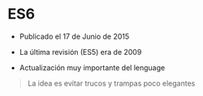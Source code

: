 # ES6

* Publicado el 17 de Junio de 2015

* La última revisión (ES5) era de 2009

* Actualización muy importante del lenguage


> La idea es evitar trucos y trampas poco elegantes